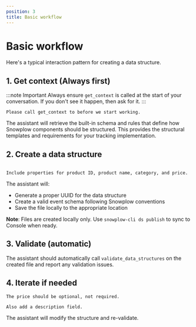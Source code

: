 ```yaml
---
position: 3
title: Basic workflow
---
```


# Basic workflow

Here's a typical interaction pattern for creating a data structure.

## 1. Get context (Always first)

:::note Important
Always ensure `get_context` is called at the start of your conversation. If you don't see it happen, then ask for it.
:::

```
Please call get_context to before we start working.
```

The assistant will retrieve the built-in schema and rules that define how Snowplow components should be structured. This provides the structural templates and requirements for your tracking implementation.

## 2. Create a data structure

```Create a data structure for tracking when users view a product page.

Include properties for product ID, product name, category, and price.
```

The assistant will:
- Generate a proper UUID for the data structure
- Create a valid event schema following Snowplow conventions
- Save the file locally to the appropriate location

**Note**: Files are created locally only. Use `snowplow-cli ds publish` to sync to Console when ready.

## 3. Validate (automatic)

The assistant should automatically call `validate_data_structures` on the created file and report any validation issues.

## 4. Iterate if needed

```
The price should be optional, not required.

Also add a description field.
```

The assistant will modify the structure and re-validate.

